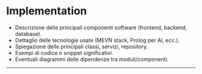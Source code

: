 # Implementation
- Descrizione delle principali componenti software (frontend, backend, database).
- Dettaglio delle tecnologie usate (MEVN stack, Prolog per AI, ecc.).
- Spiegazione delle principali classi, servizi, repository.
- Esempi di codice o snippet significativi.
- Eventuali diagrammi delle dipendenze tra moduli/componenti.
---
